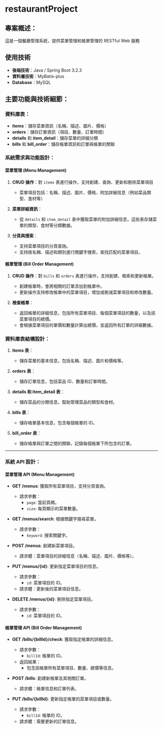 # restaurantProject

## 專案概述：
這是一個餐廳管理系統，提供菜單管理和帳單管理的 RESTful Web 服務

## 使用技術
* **後端技術**：Java / Spring Boot 3.2.3
* **資料層技術**：MyBatis-plus
* **Database**：MySQL

## 主要功能與技術細節：

### 資料庫表：
- **items**：儲存菜單資訊（名稱、描述、圖片、價格）
- **orders**：儲存訂單資訊（項目、數量、訂單時間）
- **details** 和 **item_detail**：儲存菜單的詳細分類
- **bills** 和 **bill_order**：儲存帳單資訊和訂單與帳單的關聯

### 系統需求與功能設計：

#### 菜單管理 (Menu Management)
1. **CRUD 操作**：對 `items` 表進行操作，支持創建、查詢、更新和刪除菜單項目
    - 菜單項目包括：名稱、描述、圖片、價格、附加詳細信息（例如菜品類型、食材等）
   
2. **菜單詳細資訊**：
    - 從 `details` 和 `item_detail` 表中獲取菜單的附加詳細信息，這些表存儲菜單的類型、食材等分類數據。

3. **分頁與搜索**：
    - 支持菜單項目的分頁查詢。
    - 支持按名稱、描述和類別進行關鍵字搜索，查找匹配的菜單項目。

#### 帳單管理 (Bill Order Management)
1. **CRUD 操作**：對 `bills` 和 `orders` 表進行操作，支持創建、檢索和更新帳單。
    - 創建帳單時，會將相關的訂單添加到帳單中。
    - 更新操作支持修改帳單中的菜單項目，增加或刪減菜單項目和修改數量。

2. **檢查帳單**：
    - 返回帳單的詳細信息，包括所有菜單項目、每個菜單項目的數量，以及該菜單項目的總價。
    - 會根據菜單項目的單價和數量計算出總價，並返回所有訂單的詳細數據。

### 資料庫表結構設計：

1. **items 表**：
    - 儲存菜單的基本信息，包括名稱、描述、圖片和價格等。

2. **orders 表**：
    - 儲存訂單信息，包括菜品 ID、數量和訂單時間。

3. **details 和 item_detail 表**：
    - 儲存菜品的分類信息，幫助管理菜品的類型和食材。

4. **bills 表**：
    - 儲存帳單基本信息，包含每個帳單的 ID。

5. **bill_order 表**：
    - 儲存帳單與訂單之間的關聯，記錄每個帳單下所包含的訂單。

---

### 系統 API 設計：

#### 菜單管理 API (Menu Management)

- **GET /menus**: 獲取所有菜單項目，支持分頁查詢。
    - 請求參數：
        - `page`: 當前頁碼。
        - `size`: 每頁顯示的菜單數量。
  
- **GET /menus/search**: 根據關鍵字搜尋菜單。
    - 請求參數：
        - `keyword`: 搜索關鍵字。

- **POST /menus**: 創建新菜單項目。
    - 請求體：菜單項目的詳細信息（名稱、描述、圖片、價格等）。

- **PUT /menus/{id}**: 更新指定菜單項目的信息。
    - 請求參數：
        - `id`: 菜單項目的 ID。
    - 請求體：更新後的菜單項目信息。

- **DELETE /menus/{id}**: 刪除指定菜單項目。
    - 請求參數：
        - `id`: 菜單項目的 ID。

#### 帳單管理 API (Bill Order Management)

- **GET /bills/{billId}/check**: 獲取指定帳單的詳細信息。
    - 請求參數：
        - `billId`: 帳單的 ID。
    - 返回結果：
        - 包含該帳單所有菜單項目、數量、總價等信息。

- **POST /bills**: 創建新帳單及其相關訂單。
    - 請求體：帳單信息和訂單列表。

- **PUT /bills/{billId}**: 更新指定帳單的菜單項目或數量。
    - 請求參數：
        - `billId`: 帳單的 ID。
    - 請求體：需要更新的訂單信息。



